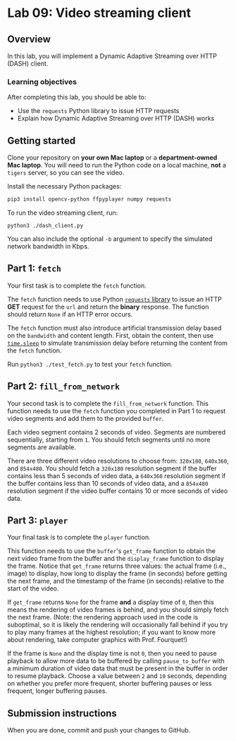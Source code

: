 # Lab 09: Video streaming client

## Overview
In this lab, you will implement a Dynamic Adaptive Streaming over HTTP (DASH) client. 

### Learning objectives
After completing this lab, you should be able to:
* Use the `requests` Python library to issue HTTP requests
* Explain how Dynamic Adaptive Streaming over HTTP (DASH) works

## Getting started
Clone your repository on **your own Mac laptop** or a **department-owned Mac laptop**. You will need to run the Python code on a local machine, **not** a `tigers` server, so you can see the video.

Install the necessary Python packages:
```bash
pip3 install opencv-python ffpyplayer numpy requests
```

To run the video streaming client, run:
```
python3 ./dash_client.py
```

You can also include the optional `-b` argument to specify the simulated network bandwidth in Kbps.

## Part 1: `fetch`
Your first task is to complete the `fetch` function. 

The `fetch` function needs to use Python [`requests` library](https://docs.python-requests.org/en/latest/) to issue an HTTP **GET** request for the `url` and return the **binary** response. The function should return `None` if an HTTP error occurs.

The `fetch` function must also introduce artificial transmission delay based on the `bandwidth` and content length. First, obtain the content, then use [`time.sleep`](https://docs.python.org/3/library/time.html#time.sleep) to simulate transmission delay before returning the content from the `fetch` function.

Run `python3 ./test_fetch.py` to test your `fetch` function.

## Part 2: `fill_from_network`
Your second task is to complete the `fill_from_network` function. This function needs to use the `fetch` function you completed in Part 1 to request video segments and add them to the provided `buffer`. 

Each video segment contains 2 seconds of video. Segments are numbered sequentially, starting from `1`. You should fetch segments until no more segments are available. 

There are three different video resolutions to choose from: `320x180`, `640x360`, and `854x480`. You should fetch a `320x180` resolution segment if the buffer contains less than 5 seconds of video data, a `640x360` resolution segment if the buffer contains less than 10 seconds of video data, and a `854x480` resolution segment if the video buffer contains 10 or more seconds of video data.

## Part 3: `player`
Your final task is to complete the `player` function. 

This function needs to use the `buffer`'s `get_frame` function to obtain the next video frame from the buffer and the `display_frame` function to display the frame. Notice that `get_frame` returns three values: the actual frame (i.e., image) to display, how long to display the frame (in seconds) before getting the next frame, and the timestamp of the frame (in seconds) relative to the start of the video. 

If `get_frame` returns `None` for the frame **and** a display time of `0`, then this means the rendering of video frames is behind, and you should simply fetch the next frame. (Note: the rendering approach used in the code is suboptimal, so it is likely the rendering will occasionally fall behind if you try to play many frames at the highest resolution; if you want to know more about rendering, take computer graphics with Prof. Fourquet!)

If the frame is `None` and the display time is not `0`, then you need to pause playback to allow more data to be buffered by calling `pause_to_buffer` with a minimum duration of video data that must be present in the buffer in order to resume playback. Choose a value between `2` and `10` seconds, depending on whether you prefer more frequent, shorter buffering pauses or less frequent, longer buffering pauses. 

## Submission instructions
When you are done, commit and push your changes to GitHub.
